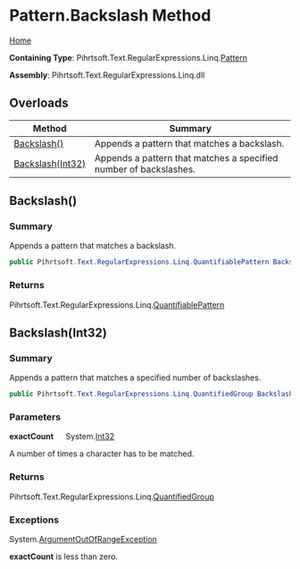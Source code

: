 # Pattern\.Backslash Method

[Home](../../../../../../README.md)

**Containing Type**: Pihrtsoft\.Text\.RegularExpressions\.Linq\.[Pattern](../README.md)

**Assembly**: Pihrtsoft\.Text\.RegularExpressions\.Linq\.dll

## Overloads

| Method | Summary |
| ------ | ------- |
| [Backslash()](#Pihrtsoft_Text_RegularExpressions_Linq_Pattern_Backslash) | Appends a pattern that matches a backslash\. |
| [Backslash(Int32)](#Pihrtsoft_Text_RegularExpressions_Linq_Pattern_Backslash_System_Int32_) | Appends a pattern that matches a specified number of backslashes\. |

## Backslash\(\) <a name="Pihrtsoft_Text_RegularExpressions_Linq_Pattern_Backslash"></a>

### Summary

Appends a pattern that matches a backslash\.

```csharp
public Pihrtsoft.Text.RegularExpressions.Linq.QuantifiablePattern Backslash()
```

### Returns

Pihrtsoft\.Text\.RegularExpressions\.Linq\.[QuantifiablePattern](../../QuantifiablePattern/README.md)

## Backslash\(Int32\) <a name="Pihrtsoft_Text_RegularExpressions_Linq_Pattern_Backslash_System_Int32_"></a>

### Summary

Appends a pattern that matches a specified number of backslashes\.

```csharp
public Pihrtsoft.Text.RegularExpressions.Linq.QuantifiedGroup Backslash(int exactCount)
```

### Parameters

**exactCount** &emsp; System\.[Int32](https://docs.microsoft.com/en-us/dotnet/api/system.int32)

A number of times a character has to be matched\.

### Returns

Pihrtsoft\.Text\.RegularExpressions\.Linq\.[QuantifiedGroup](../../QuantifiedGroup/README.md)

### Exceptions

System\.[ArgumentOutOfRangeException](https://docs.microsoft.com/en-us/dotnet/api/system.argumentoutofrangeexception)

**exactCount** is less than zero\.

